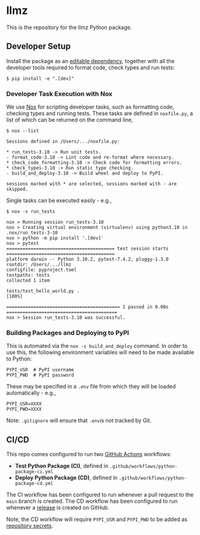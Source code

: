 # llmz

This is the repository for the llmz Python package.

## Developer Setup

Install the package as an [editable dependency](https://setuptools.pypa.io/en/latest/userguide/development_mode.html), together with all the developer tools required to format code, check types and run tests:

```text
$ pip install -e ".[dev]"
```

### Developer Task Execution with Nox

We use [Nox](https://nox.thea.codes/en/stable/) for scripting developer tasks, such as formatting code, checking types and running tests. These tasks are defined in `noxfile.py`, a list of which can be returned on the command line,

```text
$ nox --list

Sessions defined in /Users/.../noxfile.py:

* run_tests-3.10 -> Run unit tests.
- format_code-3.10 -> Lint code and re-format where necessary.
* check_code_formatting-3.10 -> Check code for formatting errors.
* check_types-3.10 -> Run static type checking.
- build_and_deploy-3.10 -> Build wheel and deploy to PyPI.

sessions marked with * are selected, sessions marked with - are skipped.
```

Single tasks can be executed easily - e.g.,

```text
$ nox -s run_tests

nox > Running session run_tests-3.10
nox > Creating virtual environment (virtualenv) using python3.10 in .nox/run_tests-3-10
nox > python -m pip install '.[dev]'
nox > pytest 
======================================== test session starts ========================================
platform darwin -- Python 3.10.2, pytest-7.4.2, pluggy-1.3.0
rootdir: /Users/.../llmz
configfile: pyproject.toml
testpaths: tests
collected 1 item                                                                                                                                                         

tests/test_hello_world.py .                                                                                                                                        [100%]

========================================== 1 passed in 0.00s =========================================
nox > Session run_tests-3.10 was successful.
```

### Building Packages and Deploying to PyPI

This is automated via the `nox -s build_and_deploy` command. In order to use this, the following environment variables will need to be made available to Python:

```text
PYPI_USR  # PyPI username
PYPI_PWD  # PyPI password
```

These may be specified in a `.env` file from which they will be loaded automatically - e.g.,

```text
PYPI_USR=XXXX
PYPI_PWD=XXXX
```

Note: `.gitignore` will ensure that `.env`is not tracked by Git.

## CI/CD

This repo comes configured to run two [GitHub Actions](https://docs.github.com/en/actions) workflows:

- **Test Python Package (CI)**, defined in `.github/workflows/python-package-ci.yml`
- **Deploy Python Package (CD)**, defined in `.github/workflows/python-package-cd.yml`

The CI workflow has been configured to run whenever a pull request to the `main` branch is created. The CD workflow has been configured to run whenever a [release](https://docs.github.com/en/repositories/releasing-projects-on-github/managing-releases-in-a-repository) is created on GitHub.

Note, the CD workflow will require `PYPI_USR` and `PYPI_PWD` to be added as [repository secrets](https://docs.github.com/en/actions/security-guides/using-secrets-in-github-actions).

